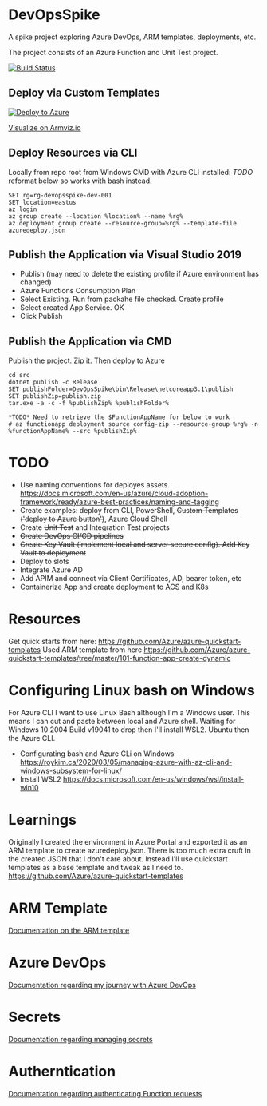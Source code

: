 # DevOpsSpike
A spike project exploring Azure DevOps, ARM templates, deployments, etc.  

The project consists of an Azure Function and Unit Test project.

[![Build Status](https://dev.azure.com/chrisjensenuk/chrisjensenuk-spike/_apis/build/status/DevOpsSpike%20CI%20CD?branchName=master&stageName=Build%20%26%20Test%20stage)](https://dev.azure.com/chrisjensenuk/chrisjensenuk-spike/_build/latest?definitionId=1&branchName=master)

## Deploy via Custom Templates
[![Deploy to Azure](https://aka.ms/deploytoazurebutton)](https://portal.azure.com/#create/Microsoft.Template/uri/https%3A%2F%2Fraw.githubusercontent.com%2Fchrisjensenuk%2FDevOpsSpike%2Fmaster%2Fazuredeploy.json)

[Visualize on Armviz.io](http://armviz.io/#/?load=https%3A%2F%2Fraw.githubusercontent.com%2Fchrisjensenuk%2FDevOpsSpike%2Fmaster%2Fazuredeploy.json")

## Deploy Resources via CLI
Locally from repo root from Windows CMD with Azure CLI installed:
*TODO* reformat below so works with bash instead.
```
SET rg=rg-devopsspike-dev-001
SET location=eastus
az login
az group create --location %location% --name %rg%
az deployment group create --resource-group=%rg% --template-file azuredeploy.json
```

## Publish the Application via Visual Studio 2019
- Publish (may need to delete the existing profile if Azure environment has changed)
- Azure Functions Consumption Plan
- Select Existing. Run from packahe file checked. Create profile
- Select created App Service. OK
- Click Publish


## Publish the Application via CMD
Publish the project. Zip it. Then deploy to Azure
```
cd src
dotnet publish -c Release
SET publishFolder=DevOpsSpike\bin\Release\netcoreapp3.1\publish
SET publishZip=publish.zip
tar.exe -a -c -f %publishZip% %publishFolder%

*TODO* Need to retrieve the $FunctionAppName for below to work
# az functionapp deployment source config-zip --resource-group %rg% -n %functionAppName% --src %publishZip%
```



# TODO
- Use naming conventions for deployes assets. https://docs.microsoft.com/en-us/azure/cloud-adoption-framework/ready/azure-best-practices/naming-and-tagging
- Create examples: deploy from CLI, PowerShell, ~~Custom Templates ('deploy to Azure button')~~, Azure Cloud Shell
- Create ~~Unit Test~~ and Integration Test projects
- ~~Create DevOps CI/CD pipelines~~
- ~~Create Key Vault (implement local and server secure config). Add Key Vault to deployment~~
- Deploy to slots
- Integrate Azure AD
- Add APIM and connect via Client Certificates, AD, bearer token, etc
- Containerize App and create deployment to ACS and K8s

# Resources
Get quick starts from here: https://github.com/Azure/azure-quickstart-templates
Used ARM template from here https://github.com/Azure/azure-quickstart-templates/tree/master/101-function-app-create-dynamic


# Configuring Linux bash on Windows
For Azure CLI I want to use Linux Bash although I'm a Windows user.  This means I can cut and paste between local and Azure shell. Waiting for Windows 10 2004 Build v19041 to drop then I'll install WSL2. Ubuntu then the Azure CLI.
- Configurating bash and Azure CLi on Windows https://roykim.ca/2020/03/05/managing-azure-with-az-cli-and-windows-subsystem-for-linux/
- Install WSL2 https://docs.microsoft.com/en-us/windows/wsl/install-win10

# Learnings
Originally I created the environment in Azure Portal and exported it as an ARM template to create azuredeploy.json.  There is too much extra cruft in the created JSON that I don't care about.  Instead I'll use quickstart templates as a base template and tweak as I need to. https://github.com/Azure/azure-quickstart-templates

# ARM Template
[Documentation on the ARM template](docs/arm.md)

# Azure DevOps
[Documentation regarding my journey with Azure DevOps](docs/azure-devops.md)

# Secrets
[Documentation regarding managing secrets](docs/secrets.md)

# Autherntication
[Documentation regarding authenticating Function requests](docs/authentication.md)